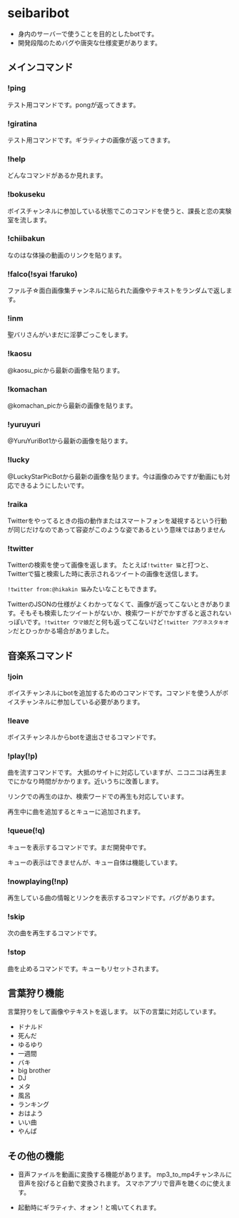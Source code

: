 # seibaribot
- 身内のサーバーで使うことを目的としたbotです。
- 開発段階のためバグや唐突な仕様変更があります。
## メインコマンド
### !ping
テスト用コマンドです。pongが返ってきます。
### !giratina
テスト用コマンドです。ギラティナの画像が返ってきます。
### !help
どんなコマンドがあるか見れます。
### !bokuseku
ボイスチャンネルに参加している状態でこのコマンドを使うと、課長と恋の実験室を流します。
### !chiibakun
なのはな体操の動画のリンクを貼ります。
### !falco(!syai !faruko)
ファル子☆面白画像集チャンネルに貼られた画像やテキストをランダムで返します。
### !inm
聖バリさんがいまだに淫夢ごっこをします。
### !kaosu
@kaosu_picから最新の画像を貼ります。
### !komachan
@komachan_picから最新の画像を貼ります。
### !yuruyuri
@YuruYuriBot1から最新の画像を貼ります。
### !lucky
@LuckyStarPicBotから最新の画像を貼ります。今は画像のみですが動画にも対応できるようにしたいです。
### !raika
Twitterをやってるときの指の動作またはスマートフォンを凝視するという行動が同じだけなのであって容姿がこのような姿であるという意味ではありません
### !twitter
Twitterの検索を使って画像を返します。
たとえば`!twitter 猫`と打つと、Twitterで猫と検索した時に表示されるツイートの画像を送信します。

`!twitter from:@hikakin 猫`みたいなこともできます。

TwitterのJSONの仕様がよくわかってなくて、画像が返ってこないときがあります。そもそも検索したツイートがないか、検索ワードがでかすぎると返されないっぽいです。`!twitter ウマ娘`だと何も返ってこないけど`!twitter アグネスタキオン`だとひっかかる場合がありました。
## 音楽系コマンド
### !join
ボイスチャンネルにbotを追加するためのコマンドです。コマンドを使う人がボイスチャンネルに参加している必要があります。
### !leave
ボイスチャンネルからbotを退出させるコマンドです。
### !play(!p)
曲を流すコマンドです。
大抵のサイトに対応していますが、ニコニコは再生までにかなり時間がかかります。近いうちに改善します。

リンクでの再生のほか、検索ワードでの再生も対応しています。

再生中に曲を追加するとキューに追加されます。
### !queue(!q)
キューを表示するコマンドです。まだ開発中です。

キューの表示はできませんが、キュー自体は機能しています。
### !nowplaying(!np)
再生している曲の情報とリンクを表示するコマンドです。バグがあります。
### !skip
次の曲を再生するコマンドです。
### !stop
曲を止めるコマンドです。キューもリセットされます。
## 言葉狩り機能
言葉狩りをして画像やテキストを返します。
以下の言葉に対応しています。
- ドナルド
- 死んだ
- ゆるゆり
- 一週間
- バキ
- big brother
- DJ
- メタ
- 風呂
- ランキング
- おはよう
- いい曲
- やんぱ
## その他の機能
- 音声ファイルを動画に変換する機能があります。
mp3_to_mp4チャンネルに音声を投げると自動で変換されます。
スマホアプリで音声を聴くのに使えます。

- 起動時にギラティナ、オォン！と鳴いてくれます。



